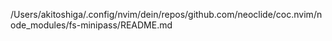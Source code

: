 /Users/akitoshiga/.config/nvim/dein/repos/github.com/neoclide/coc.nvim/node_modules/fs-minipass/README.md